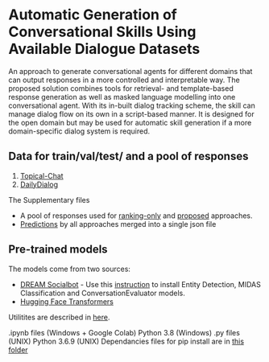 # Automatic Generation of Conversational Skills Using Available Dialogue Datasets

An approach to generate conversational agents for different domains that can output responses in a more controlled and interpretable way. The proposed solution combines tools for retrieval- and template-based response generation as well as masked language modelling into one conversational agent. With its in-built dialog tracking scheme, the skill can manage dialog flow on its own in a script-based manner. It is designed for the open domain but may be used for automatic skill generation if a more domain-specific dialog system is required.

## Data for train/val/test/ and a pool of responses
1. [Topical-Chat](https://github.com/alexa/Topical-Chat)
2. [DailyDialog](http://yanran.li/dailydialog.html)

The Supplementary files
* A pool of responses used for [ranking-only](data/responses/ranking_only) and [proposed](data/responses/proposed) approaches.
* [Predictions](data/predictions) by all approaches merged into a single json file

## Pre-trained models
The models come from two sources:
* [DREAM Socialbot](https://deeppavlov.ai/dream) - Use this [instruction](https://github.com/deepmipt/dream#quick-start) to install Entity Detection, MIDAS Classification and ConversationEvaluator models.
* [Hugging Face Transformers](https://huggingface.co/models)

Utilitites are described in [here](utils).

.ipynb files (Windows + Google Colab) Python 3.8 (Windows)
.py files (UNIX) Python 3.6.9 (UNIX)
Dependancies files for pip install are in [this folder](requirements_files)
